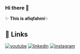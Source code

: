 ### Hi there 👋


✨ **This is afiqfahmi**✨

## 🔗 Links
[![youtube](https://img.shields.io/badge/my_portfolio-000?style=for-the-badge&logo=youtube&logoColor=white)](https://www.youtube.com/channel/UC8zt6rwGtmIPL1Ncfyk4WCg)
[![linkedin](https://img.shields.io/badge/linkedin-0A66C2?style=for-the-badge&logo=linkedin&logoColor=white)](linkedin.com/in/afiq-fahmi-412064183)
[![instagram](https://img.shields.io/badge/twitter-1DA1F2?style=for-the-badge&logo=instagram&logoColor=white)](https://www.instagram.com/afqifahmi/)
